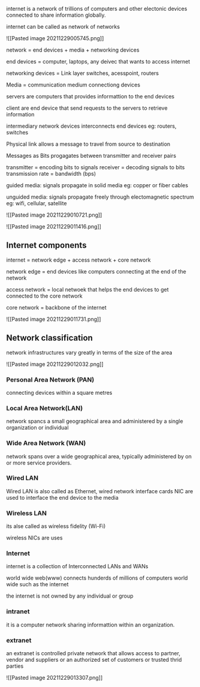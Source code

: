 internet is a network of trillions of computers and other electonic devices connected to share information globally.

internet can be called as network of networks

![[Pasted image 20211229005745.png]]

network = end devices + media + networking devices

end devices = computer, laptops, any deivec that wants to access internet

networking devices = Link layer switches, acesspoint, routers

Media = communication medium connectiong devices

servers are computers that provides informattion to the end devices

client are end device that send requests to the servers to retrieve information

intermediary network devices interconnects end devices eg: routers, switches

Physical link allows a message to travel from source to destination

Messages as Bits progagates between transmitter and receiver pairs

transmitter = encoding bits to signals
receiver = decoding signals to bits
transmission rate = bandwidth (bps)

guided media: signals propagate in solid media eg: copper or fiber cables

unguided media: signals propagate freely through electomagnetic spectrum eg: wifi, cellular, satellite

![[Pasted image 20211229010721.png]]

![[Pasted image 20211229011416.png]]

## Internet components

internet = network edge + access network + core network

network edge = end devices like computers connecting at the end of the network

access network = local netwoek that helps the end devices to get connected to the core network

core network = backbone of the internet

![[Pasted image 20211229011731.png]]


## Network classification

network infrastructures vary greatly in terms of the size of the area

![[Pasted image 20211229012032.png]]

### Personal Area Network (PAN)

connecting devices within a square metres

### Local Area Network(LAN)

network spancs a small geographical area and administered by a single organization or individual

### Wide Area Network (WAN)

network spans over a wide geographical area, typically administered by on or more service providers.


### Wired LAN

Wired LAN is also called as Ethernet, wired network interface cards NIC are used to interface the end device to the media

### Wireless LAN

its alse called as wireless fidelity (Wi-Fi)

wireless NICs are uses


### Internet

internet is a collection of Interconnected LANs and WANs

world wide web(www) connects hunderds of millions of computers world wide such as the internet

the internet is not owned by any individual or group

### intranet

it is a computer network sharing informattion within an organization.

### extranet

an extranet is controlled private network that allows access to partner, vendor and suppliers or an authorized set of customers or trusted thrid parties

![[Pasted image 20211229013307.png]]




